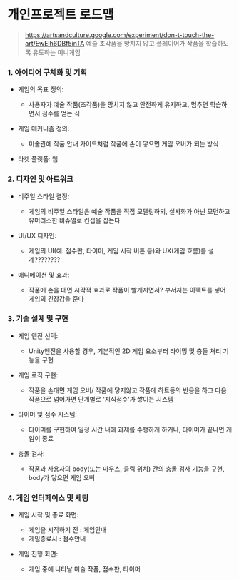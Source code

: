 # 개인프로젝트 로드맵
> https://artsandculture.google.com/experiment/don-t-touch-the-art/EwElh6DBf5inTA
> 예술 조각품을 망치지 않고 플레이어가 작품을 학습하도록 유도하는 미니게임

### 1. 아이디어 구체화 및 기획
- 게임의 목표 정의:
  - 사용자가 예술 작품(조각품)을 망치지 않고 안전하게 유지하고, 멈추면 학습하면서 점수를 얻는 식

- 게임 메커니즘 정의:
  - 미술관에 작품 안내 가이드처럼 작품에 손이 닿으면 게임 오버가 되는 방식
    
- 타겟 플랫폼: 웹
  
### 2. 디자인 및 아트워크
- 비주얼 스타일 결정:
  - 게임의 비주얼 스타일은 예술 작품을 직접 모델링하되, 실사화가 아닌 모던하고 유머러스한 비쥬얼로 컨셉을 잡는다
    
- UI/UX 디자인:
  - 게임의 UI(예: 점수판, 타이머, 게임 시작 버튼 등)와 UX(게임 흐름)를 설계???????? 
    
- 애니메이션 및 효과:
  - 작품에 손을 대면 시각적 효과로 작품이 빨개지면서? 부서지는 이펙트를 넣어 게임의 긴장감을 준다
    
### 3. 기술 설계 및 구현
- 게임 엔진 선택:
  - Unity엔진을 사용할 경우, 기본적인 2D 게임 요소부터 타이밍 및 충돌 처리 기능을 구현
    
- 게임 로직 구현:
  - 작품을 손대면 게임 오버/ 작품에 닿지않고 작품에 하트등의 반응을 하고 다음 작품으로 넘어가면 단계별로 '지식점수'가 쌓이는 시스템
    
- 타이머 및 점수 시스템:
  - 타이머를 구현하여 일정 시간 내에 과제를 수행하게 하거나, 타이머가 끝나면 게임이 종료
    
- 충돌 검사:
  - 작품과 사용자의 body(또는 마우스, 클릭 위치) 간의 충돌 검사 기능을 구현, body가 닿으면 게임 오버
    
### 4. 게임 인터페이스 및 세팅
- 게임 시작 및 종료 화면:
  - 게임을 시작하기 전 : 게임안내
  - 게임종료시 : 점수안내
    
- 게임 진행 화면:
  - 게임 중에 나타날 미술 작품, 점수판, 타이머

